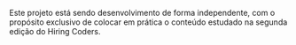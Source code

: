 Este projeto está sendo desenvolvimento de forma independente, com o propósito exclusivo de colocar em prática o conteúdo estudado na segunda edição do Hiring Coders.